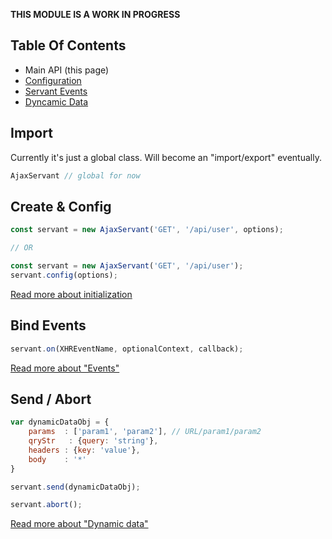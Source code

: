**THIS MODULE IS A WORK IN PROGRESS**

Table Of Contents
-----------------
* Main API (this page)
* [Configuration](./init.md)
* [Servant Events](./events.md)
* [Dyncamic Data](./dynamic-data.md)




Import
------
Currently it's just a global class. Will become an "import/export" eventually.
```js
AjaxServant // global for now
```




Create & Config
---------------
```js
const servant = new AjaxServant('GET', '/api/user', options);

// OR

const servant = new AjaxServant('GET', '/api/user');
servant.config(options);
```

[Read more about initialization](./init.md)




Bind Events
-----------
```js
servant.on(XHREventName, optionalContext, callback);
```
[Read more about "Events"](./events.md)




Send / Abort
------------
```js
var dynamicDataObj = {
	params  : ['param1', 'param2'], // URL/param1/param2
	qryStr   : {query: 'string'},
	headers : {key: 'value'},
	body    : '*'
}

servant.send(dynamicDataObj);

servant.abort();
```
[Read more about "Dynamic data"](./dynamic-data.md)
